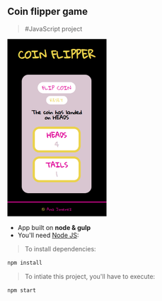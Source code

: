 ## Coin flipper game
 > #JavaScript project
<img src="https://github.com/Okia02/coin_flipper/blob/main/src/images/coin-flipper-mobile.png" height="400px"/>

- App built on **node & gulp**
- You'll need [Node JS](https://nodejs.org/):
 > To install dependencies:

   ```bash
npm install
```
> To intiate this project, you'll have to execute:

```bash
npm start
```
